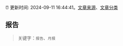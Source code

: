 :alarm_clock: 更新时间: 2024-09-11 16:44:41。[文章来源](/README.md)、[文章分类](/TAGS.md)

## 报告


> 关键字：`报告`、`月报`



